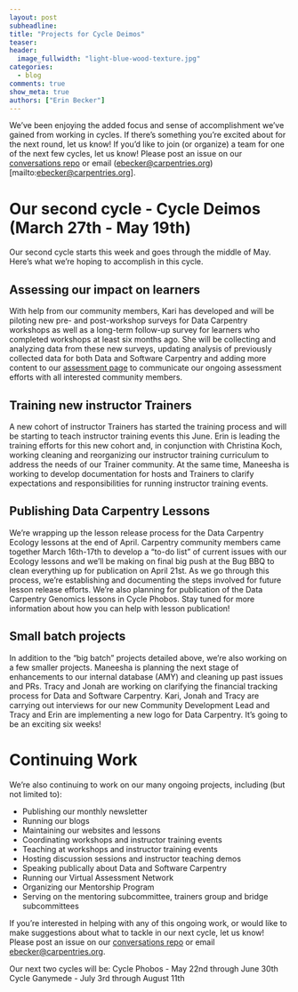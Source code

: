 ```yaml
---
layout: post
subheadline:
title: "Projects for Cycle Deimos"
teaser:
header:
  image_fullwidth: "light-blue-wood-texture.jpg"
categories:
  - blog
comments: true
show_meta: true
authors: ["Erin Becker"]
---
```


We’ve been enjoying the added focus and sense of accomplishment we’ve gained from working in cycles. If there’s something 
you’re excited about for the next round, let us know! If you’d like to join (or organize) a team for one of the next few cycles, 
let us know! Please post an issue on our [conversations repo](https://github.com/carpentries/conversations/issues) or email 
(ebecker@carpentries.org)[mailto:ebecker@carpentries.org].

# Our second cycle - Cycle Deimos (March 27th - May 19th)  
Our second cycle starts this week and goes through the middle of May. Here’s what we’re hoping to accomplish in this cycle. 

## Assessing our impact on learners  
With help from our community members, Kari has developed and will be piloting new pre- and post-workshop surveys for Data Carpentry 
workshops as well as a long-term follow-up survey for learners who completed workshops at least six months ago. She will be collecting
and analyzing data from these new surveys, updating analysis of previously collected data for both Data and Software Carpentry and adding
more content to our [assessment page](http://www.datacarpentry.org/assessment/) to communicate our ongoing assessment efforts with all
interested community members.   

## Training new instructor Trainers  
A new cohort of instructor Trainers has started the training process and will be starting to teach instructor training events this June.
Erin is leading the training efforts for this new cohort and, in conjunction with Christina Koch, working cleaning and reorganizing our
instructor training curriculum to address the needs of our Trainer community. At the same time, Maneesha is working to develop
documentation for hosts and Trainers to clarify expectations and responsibilities for running instructor training events.   

## Publishing Data Carpentry Lessons 
We’re wrapping up the lesson release process for the Data Carpentry Ecology lessons at the end of April. Carpentry community members
came together March 16th-17th to develop a “to-do list” of current issues with our Ecology lessons and we’ll be making on final big
push at the Bug BBQ to clean everything up for publication on April 21st. As we go through this process, we’re establishing and 
documenting the steps involved for future lesson release efforts. We’re also planning for publication of the Data Carpentry Genomics
lessons in Cycle Phobos. Stay tuned for more information about how you can help with lesson publication! 

## Small batch projects  
In addition to the “big batch” projects detailed above, we’re also working on a few smaller projects. Maneesha is planning the next
stage of enhancements to our internal database (AMY) and cleaning up past issues and PRs. Tracy and Jonah are working on clarifying
the financial tracking process for Data and Software Carpentry. Kari, Jonah and Tracy are carrying out interviews for our new Community
Development Lead and Tracy and Erin are implementing a new logo for Data Carpentry. It’s going to be an exciting six weeks!

# Continuing Work  
We’re also continuing to work on our many ongoing projects, including (but not limited to):  
- Publishing our monthly newsletter  
- Running our blogs  
- Maintaining our websites and lessons  
- Coordinating workshops and instructor training events  
- Teaching at workshops and instructor training events  
- Hosting discussion sessions and instructor teaching demos  
- Speaking publically about Data and Software Carpentry  
- Running our Virtual Assessment Network  
- Organizing our Mentorship Program  
- Serving on the mentoring subcommittee, trainers group and bridge subcommittees  

If you’re interested in helping with any of this ongoing work, or would like to make suggestions about what to tackle in our next 
cycle, let us know! Please post an issue on our [conversations repo](https://github.com/carpentries/conversations/issues) or email 
[ebecker@carpentries.org](mailto:ebecker@carpentries.org).

Our next two cycles will be:
Cycle Phobos - May 22nd through June 30th
Cycle Ganymede - July 3rd through August 11th


